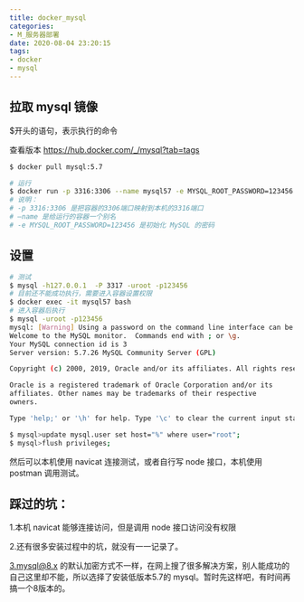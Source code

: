 ```yaml
---
title: docker_mysql
categories:
- M_服务器部署
date: 2020-08-04 23:20:15
tags:
- docker
- mysql
---
```


## 拉取 mysql 镜像

\$开头的语句，表示执行的命令

查看版本 https://hub.docker.com/_/mysql?tab=tags

```bash
$ docker pull mysql:5.7

# 运行
$ docker run -p 3316:3306 --name mysql57 -e MYSQL_ROOT_PASSWORD=123456 -d mysql:5.7
# 说明：
# -p 3316:3306 是把容器的3306端口映射到本机的3316端口
# –name 是给运行的容器一个别名
# -e MYSQL_ROOT_PASSWORD=123456 是初始化 MySQL 的密码
```

## 设置

```bash
# 测试
$ mysql -h127.0.0.1  -P 3317 -uroot -p123456
# 目前还不能成功执行，需要进入容器设置权限
$ docker exec -it mysql57 bash
# 进入容器后执行
$ mysql -uroot -p123456
mysql: [Warning] Using a password on the command line interface can be insecure.
Welcome to the MySQL monitor.  Commands end with ; or \g.
Your MySQL connection id is 3
Server version: 5.7.26 MySQL Community Server (GPL)

Copyright (c) 2000, 2019, Oracle and/or its affiliates. All rights reserved.

Oracle is a registered trademark of Oracle Corporation and/or its
affiliates. Other names may be trademarks of their respective
owners.

Type 'help;' or '\h' for help. Type '\c' to clear the current input statement.

$ mysql>update mysql.user set host="%" where user="root";
$ mysql>flush privileges;
```

然后可以本机使用 navicat 连接测试，或者自行写 node 接口，本机使用 postman 调用测试。

## 踩过的坑：

1.本机 navicat 能够连接访问，但是调用 node 接口访问没有权限

2.还有很多安装过程中的坑，就没有一一记录了。

3.mysql@8.x 的默认加密方式不一样，在网上搜了很多解决方案，别人能成功的自己这里却不能，所以选择了安装低版本5.7的 mysql。暂时先这样吧，有时间再搞一个8版本的。

